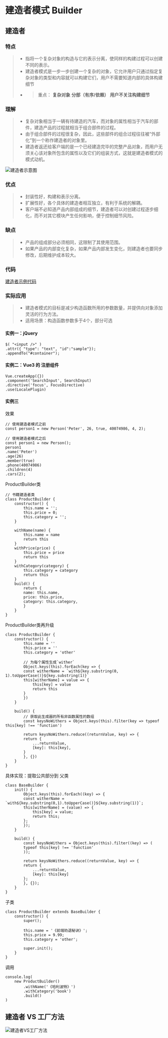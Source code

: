 # 建造者模式 Builder

## 建造者

### 特点
> - 指将一个复杂对象的构造与它的表示分离，使同样的构建过程可以创建不同的表示。
> - 建造者模式是一步一步创建一个复杂的对象，它允许用户只通过指定复杂对象的类型和内容就可以构建它们，用户不需要知道内部的具体构建细节
> - > 重点： **复杂对象** **分部（有序/依赖）**  **用户不关注构建细节**

### 理解
> - 复杂对象相当于一辆有待建造的汽车，而对象的属性相当于汽车的部件，建造产品的过程就相当于组合部件的过程。
> - 由于组合部件的过程很复杂，因此，这些部件的组合过程往往被“外部化”到一个称作建造者的对象里。
> - 建造者返还给客户端的是一个已经建造完毕的完整产品对象，而用户无须关心该对象所包含的属性以及它们的组装方式，这就是建造者模式的模式动机。

![建造者示意图](../.gitbook/assets/mzm/builderStruct.png)

### 优点
> - 封装性好，构建和表示分离。
> - 扩展性好，各个具体的建造者相互独立，有利于系统的解耦。
> - 客户端不必知道产品内部组成的细节，建造者可以对创建过程逐步细化，而不对其它模块产生任何影响，便于控制细节风险。

### 缺点
> - 产品的组成部分必须相同，这限制了其使用范围。
> - 如果产品的内部变化复杂，如果产品内部发生变化，则建造者也要同步修改，后期维护成本较大。

### 代码
[建造者示例代码](https://codesandbox.io/s/design-patterns-ih33q?file=/src/builder/Builder.ts​​​​​​​)

### 实际应用
> - 建造者模式的目标是减少构造函数所用的参数数量，并提供向对象添加灵活的行为方法。
> - 适用场景：构造函数参数多于4个，部分可选

#### 实例一：jQuery

    $( "<input />" )
    .attr({ "type": "text", "id":"sample"});
    .appendTo("#container");

#### 实例二：Vue3 的 注册组件

    Vue.createApp({})
    .component('SearchInput', SearchInput)
    .directive('focus', FocusDirective)
    .use(LocalePlugin)

#### 实例三
效果

    // 使用建造者模式之前
    const person1 = new Person('Peter', 26, true, 40074986, 4, 2);

    // 使用建造者模式之后
    const person1 = new Person();
    person1
    .name('Peter')
    .age(26)
    .member(true)
    .phone(40074986)
    .children(4)
    .cars(2);

ProductBuilder类

    // 书籍建造者类
    class ProductBuilder {
        constructor() {
            this.name = '';
            this.price = 0;
            this.category = '';
        }

        withName(name) {
            this.name = name
            return this
        }
        withPrice(price) {
            this.price = price
            return this
        }
        withCategory(category) {
            this.category = category
            return this
        }
        build() {
            return {
            name: this.name,
            price: this.price,
            category: this.category,
            }
        }
    }

ProductBuilder类再升级

    class ProductBuilder {
        constructor() {
            this.name = ''
            this.price = ''
            this.category = 'other'

            // 为每个属性生成`wither`
            Object.keys(this).forEach(key => {
            const witherName = `with${key.substring(0, 1).toUpperCase()}${key.substring(1)}`
            this[witherName] = value => {
                this[key] = value
                return this
            }
            })
        }

        build() {
            // 获取此生成器的所有非函数属性的数组
            const keysNoWithers = Object.keys(this).filter(key => typeof this[key] !== 'function')

            return keysNoWithers.reduce((returnValue, key) => {
            return {
                ...returnValue,
                [key]: this[key],
            }
            }, {})
        }
    }

具体实现：提取公共部分到 父类

    class BaseBuilder {
        init() {
            Object.keys(this).forEach((key) => {
            const witherName = `with${key.substring(0,1).toUpperCase()}${key.substring(1)}`;
            this[witherName] = (value) => {
                this[key] = value;
                return this;
            };
            });
        }

        build() {
            const keysNoWithers = Object.keys(this).filter((key) => (
            typeof this[key] !== 'function'
            ));

            return keysNoWithers.reduce((returnValue, key) => {
            return {
                ...returnValue,
                [key]: this[key]
            };
            }, {});
        }
    }

子类

    class ProductBuilder extends BaseBuilder {
        constructor() {
            super();

            this.name = '《前端劝退秘诀》';
            this.price = 9.99;
            this.category = 'other';

            super.init();
        }
    }

调用

    console.log(
        new ProductBuilder()
            .withName('《哈利波特》')
            .withCategory('book')
            .build()
    )

## 建造者 VS 工厂方法
![建造者VS工厂方法](../.gitbook/assets/mzm/builderVSfactory.png)